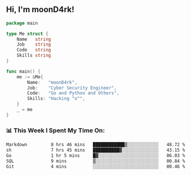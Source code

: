 <h2> Hi, I'm moonD4rk!</h2>

```go
package main

type Me struct {
	Name   string
	Job    string
	Code   string
	Skills string
}

func main() {
	me := &Me{
		Name:   "moonD4rk",
		Job:    "Cyber Security Engineer",
		Code:   "Go and Python and Others",
		Skills: "Hacking ^o^",
	}
	_ = me
}
```

<h3>📊 This Week I Spent My Time On:</h3>
<!-- <img align='right' src="https://github-readme-stats.vercel.app/api?username=moond4rk&show_icons=true&theme=radical", width="300" height="150"> -->

<!--START_SECTION:waka-->

```txt
Markdown         8 hrs 46 mins   ████████████▒░░░░░░░░░░░░   48.72 %
sh               7 hrs 45 mins   ██████████▓░░░░░░░░░░░░░░   43.15 %
Go               1 hr 5 mins     █▓░░░░░░░░░░░░░░░░░░░░░░░   06.03 %
SQL              9 mins          ▒░░░░░░░░░░░░░░░░░░░░░░░░   00.84 %
Git              4 mins          ░░░░░░░░░░░░░░░░░░░░░░░░░   00.46 %
```

<!--END_SECTION:waka-->

